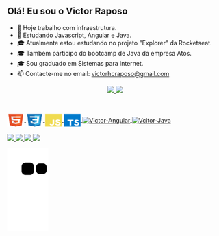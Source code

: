 
## Olá! Eu sou o Victor Raposo

- 🔭 Hoje trabalho com infraestrutura.
- 🌱 Estudando Javascript, Angular e Java.
- 🎓 Atualmente estou estudando no projeto "Explorer" da  Rocketseat.
- 🎓 Também participo do bootcamp de Java da empresa Atos. 
- 🎓 Sou graduado em Sistemas para internet.
- 📫 Contacte-me no email: victorhcraposo@gmail.com

    
          

<div align="center">
  <a href="https://github.com/vhraposo">
  <img height="180em" src="https://github-readme-stats.vercel.app/api?username=vhraposo&show_icons=true&theme=dark&include_all_commits=true&count_private=true"/>
  <img height="180em" src="https://github-readme-stats.vercel.app/api/top-langs/?username=vhraposo&layout=compact&langs_count=7&theme=dark"/>
</div>

##
  
  <div style="display: inline_block"><br>
   <img align="center" alt="Victor-HTML" height="30" width="40" src="https://raw.githubusercontent.com/devicons/devicon/master/icons/html5/html5-original.svg">
  <img align="center" alt="Victor-CSS" height="30" width="40" src="https://raw.githubusercontent.com/devicons/devicon/master/icons/css3/css3-original.svg">
  <img align="center" alt="Victor-Js" height="30" width="40" src="https://raw.githubusercontent.com/devicons/devicon/master/icons/javascript/javascript-plain.svg">
  <img align="center" alt="Victor-Ty" height="30" width="40" src="https://raw.githubusercontent.com/devicons/devicon/master/icons/typescript/typescript-plain.svg"/>
  <img align="center" alt="Victor-Angular" height="30" width="40" src="https://cdn.jsdelivr.net/gh/devicons/devicon/icons/angularjs/angularjs-original.svg" />
  <img align="center" alt="Vcitor-Java" height="30" width="40"  src="https://cdn.jsdelivr.net/gh/devicons/devicon/icons/java/java-original.svg" />
      
</div>
 
<br>

  
<div>
  <a href="https://www.youtube.com/channel/UCoMt-y3mlMxAH5L_ro2i5oQ" target="_blank">
    <img src="https://img.shields.io/badge/YouTube-FF0000?style=for-the-badge&logo=youtube&logoColor=white" target="_blank">
  </a>
  <a href="https://www.instagram.com/victoraposo9/" target="_blank">
    <img src="https://img.shields.io/badge/-Instagram-%23E4405F?style=for-the-badge&logo=instagram&logoColor=white" target="_blank">
  </a>
  <a href="mailto:victorhcraposo@gmail.com">
    <img src="https://img.shields.io/badge/-Gmail-%23333?style=for-the-badge&logo=gmail&logoColor=white" target="_blank">
  </a>
  <a href="https://www.linkedin.com/in/victor-raposo-5b888a14a/" target="_blank">
    <img src="https://img.shields.io/badge/-LinkedIn-%230077B5?style=for-the-badge&logo=linkedin&logoColor=white" target="_blank">
  </a> 
</div>


  ![Snake animation](https://github.com/rafaballerini/rafaballerini/blob/output/github-contribution-grid-snake.svg)
 
